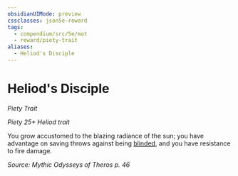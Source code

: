 ```yaml
---
obsidianUIMode: preview
cssclasses: json5e-reward
tags:
  - compendium/src/5e/mot
  - reward/piety-trait
aliases:
  - Heliod's Disciple
---
```

# Heliod's Disciple
*Piety Trait*  

*Piety 25+ Heliod trait*

You grow accustomed to the blazing radiance of the sun; you have advantage on saving throws against being [blinded](2-Mechanics/CLI/rules/conditions.md#blinded), and you have resistance to fire damage.

*Source: Mythic Odysseys of Theros p. 46*